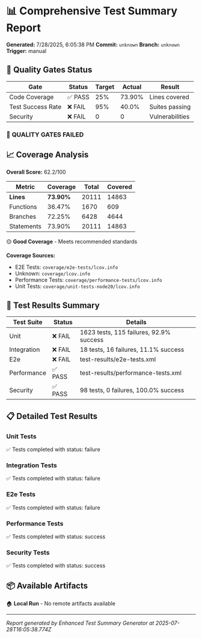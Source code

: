 # 📊 Comprehensive Test Summary Report

**Generated:** 7/28/2025, 6:05:38 PM
**Commit:** `unknown`
**Branch:** `unknown`
**Trigger:** manual

## 🎯 Quality Gates Status

| Gate | Status | Target | Actual | Result |
|------|--------|--------|--------|---------|
| Code Coverage | ✅ PASS | 25% | 73.90% | Lines covered |
| Test Success Rate | ❌ FAIL | 95% | 40.0% | Suites passing |
| Security | ❌ FAIL | 0 | 0 | Vulnerabilities |

### 🔴 **QUALITY GATES FAILED**

## 📈 Coverage Analysis

**Overall Score:** 62.2/100

| Metric | Coverage | Total | Covered |
|--------|----------|-------|---------|
| **Lines** | **73.90%** | 20111 | 14863 |
| Functions | 36.47% | 1670 | 609 |
| Branches | 72.25% | 6428 | 4644 |
| Statements | 73.90% | 20111 | 14863 |

🟡 **Good Coverage** - Meets recommended standards

**Coverage Sources:**
- E2E Tests: `coverage/e2e-tests/lcov.info`
- Unknown: `coverage/lcov.info`
- Performance Tests: `coverage/performance-tests/lcov.info`
- Unit Tests: `coverage/unit-tests-node20/lcov.info`

## 🧪 Test Results Summary

| Test Suite | Status | Details |
|------------|--------|---------|
| Unit | ❌ FAIL | 1623 tests, 115 failures, 92.9% success |
| Integration | ❌ FAIL | 18 tests, 16 failures, 11.1% success |
| E2e | ❌ FAIL | test-results/e2e-tests.xml |
| Performance | ✅ PASS | test-results/performance-tests.xml |
| Security | ✅ PASS | 98 tests, 0 failures, 100.0% success |

## 📋 Detailed Test Results

### Unit Tests

✅ Tests completed with status: failure

### Integration Tests

✅ Tests completed with status: failure

### E2e Tests

✅ Tests completed with status: failure

### Performance Tests

✅ Tests completed with status: success

### Security Tests

✅ Tests completed with status: success

## 📦 Available Artifacts

🏠 **Local Run** - No remote artifacts available

---

*Report generated by Enhanced Test Summary Generator at 2025-07-28T16:05:38.774Z*